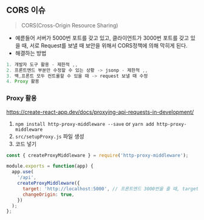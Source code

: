 ## CORS 이슈
> CORS(Cross-Origin Resource Sharing)
- 예륻들어 서버가 5000번 포트를 갖고 있고, 클라이언트가 3000번 포트를 갖고 있을 때, 서로 Request를 보낼 때 보안을 위해서 CORS정책에 의해 막히게 된다.
- 해결하는 방법
```jsx
1. 개발자 도구 활용 - 제한적 ,,
2. 프론트엔드 부분만 수정할 수 있는 상황 -> jsonp - 제한적 ,,
3. 백,프론트 모두 컨트롤할 수 있을 때 -> request 보낼 때 수정 
4. Proxy 활용
```
### Proxy 활용
https://create-react-app.dev/docs/proxying-api-requests-in-development/
1. ```npm install http-proxy-middleware --save``` or ```yarn add http-proxy-middleware```
2. ```src/setupProxy.js``` 파일 생성
3. 코드 넣기
```jsx
const { createProxyMiddleware } = require('http-proxy-middleware');

module.exports = function(app) {
  app.use(
    '/api',
    createProxyMiddleware({
      target: 'http://localhost:5000', // 프론트엔드 3000번을 줄 때, target을 5000으로 주겠다.
      changeOrigin: true,
    })
  );
};
```
